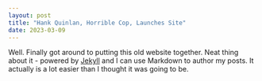 ```yaml
---
layout: post
title: "Hank Quinlan, Horrible Cop, Launches Site"
date: 2023-03-09
---
```


Well. Finally got around to putting this old website together. Neat thing about it - powered by [Jekyll](http://jekyllrb.com) and I can use Markdown to author my posts. It actually is a lot easier than I thought it was going to be.
